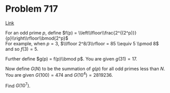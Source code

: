 # Problem 717

[Link](https://projecteuler.net/problem=717)

For an odd prime $p$, define $f(p) = \\left\\lfloor\\frac{2^{(2^p)}}{p}\\right\\rfloor\\bmod{2^p}$  
For example, when $p=3$, $\\lfloor 2^8/3\\rfloor = 85 \\equiv 5 \\pmod 8$ and so $f(3) = 5$.

Further define $g(p) = f(p)\\bmod p$. You are given $g(31) = 17$.

Now define $G(N)$ to be the summation of $g(p)$ for all odd primes less than $N$.  
You are given $G(100) = 474$ and $G(10^4) = 2819236$.

Find $G(10^7)$.